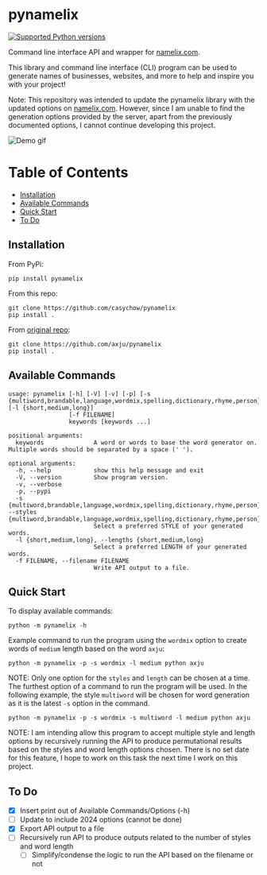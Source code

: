 # pynamelix

[![Supported Python versions](https://img.shields.io/pypi/pyversions/pynamelix)](https://pypi.org/project/pynamelix/)

Command line interface API and wrapper for [namelix.com](https://namelix.com).

This library and command line interface (CLI) program can be used to generate names of businesses, websites, and more to help and inspire you with your project!

Note: This repository was intended to update the pynamelix library with the updated options on [namelix.com](https://namelix.com). However, since I am unable to find the generation options provided by the server, apart from the previously documented options, I cannot continue developing this project.

![Demo gif](https://github.com/casychow/pynamelix/blob/master/ext/demo.gif)

# Table of Contents
- [Installation](#installation)
- [Available Commands](#available-commands)
- [Quick Start](#quick-start)
- [To Do](#to-do)

## Installation
From PyPi:
```
pip install pynamelix
```

From this repo:
```
git clone https://github.com/casychow/pynamelix
pip install .
```

From [original repo](https://github.com/axju/pynamelix):
```
git clone https://github.com/axju/pynamelix
pip install .
```

## Available Commands
```
usage: pynamelix [-h] [-V] [-v] [-p] [-s {multiword,brandable,language,wordmix,spelling,dictionary,rhyme,person}] [-l {short,medium,long}]
                 [-f FILENAME]
                 keywords [keywords ...]

positional arguments:
  keywords              A word or words to base the word generator on. Multiple words should be separated by a space (' ').

optional arguments:
  -h, --help            show this help message and exit
  -V, --version         Show program version.
  -v, --verbose
  -p, --pypi
  -s {multiword,brandable,language,wordmix,spelling,dictionary,rhyme,person}, --styles {multiword,brandable,language,wordmix,spelling,dictionary,rhyme,person}
                        Select a preferred STYLE of your generated words.
  -l {short,medium,long}, --lengths {short,medium,long}
                        Select a preferred LENGTH of your generated words.
  -f FILENAME, --filename FILENAME
                        Write API output to a file.
```


[comment]: <> (New options available in 2024)
[comment]: <> (Name styles: auto, brandable names, evocative, short phrase, compound words, alternate spelling, non-english words, real words)
[comment]: <> (randomness: low, medium, high)
[comment]: <> (optional settings: blacklist words - Words, prefixes or suffixes that should not be generated - separate with commas)


## Quick Start
To display available commands:
```
python -m pynamelix -h
```

Example command to run the program using the `wordmix` option to create words of `medium` length based on the word `axju`:
```
python -m pynamelix -p -s wordmix -l medium python axju
```

NOTE: Only one option for the `styles` and `length` can be chosen at a time. The furthest option of a command to run the program will be used. In the following example, the style `multiword` will be chosen for word generation as it is the latest `-s` option in the command.
```
python -m pynamelix -p -s wordmix -s multiword -l medium python axju
```

NOTE: I am intending allow this program to accept multiple style and length options by recursively running the API to produce permutational results based on the styles and word length options chosen. There is no set date for this feature, I hope to work on this task the next time I work on this project.

## To Do
- [x] Insert print out of Available Commands/Options (-h)
- [ ] Update to include 2024 options (cannot be done)
- [x] Export API output to a file
- [ ] Recursively run API to produce outputs related to the number of styles and word length
    - [ ] Simplify/condense the logic to run the API based on the filename or not

[comment]: <> (esp when the logic will be more advanced if I am supporting the permutation option)
[comment]: <> (In order to rename this repo after forking it from the parent repo)
[comment]: <> (git remote -v # View existing remotes)
[comment]: <> (Rename git repo on git website from [regular] to [regular-fork])
[comment]: <> (Create new repo for [regular])
[comment]: <> (git remote set-url origin https://github.com/casychow/[regular].git)
[comment]: <> (git remote -v # Verify new remote)

[comment]: <> (# Told by github after new repo is created - may not need)
[comment]: <> (git branch -M main)
[comment]: <> (git push -u origin main)